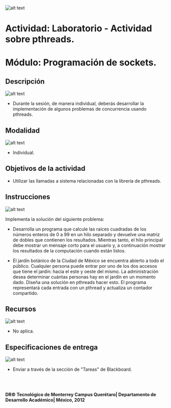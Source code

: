![alt text](https://github.com/Manchas2k4/advanced_programming/blob/master/documents/images/d_a.png "Actividades")

# Actividad: Laboratorio - Actividad sobre pthreads.

# Módulo: Programación de sockets.


## Descripción

![alt text](https://github.com/Manchas2k4/advanced_programming/blob/master/documents/images/d_b.png "Descripción") 
* Durante la sesión, de manera individual, deberás desarrollar la implementación de algunos
problemas de concurrencia usando pthreads.

## Modalidad

![alt text](https://github.com/Manchas2k4/advanced_programming/blob/master/documents/images/d_c.png "Modalidad") 
* Individual.

## Objetivos de la actividad
* Utilizar las llamadas a sistema relacionadas con la librería de pthreads.

## Instrucciones
  
![alt text](https://github.com/Manchas2k4/advanced_programming/blob/master/documents/images/d_d.png "Instrucciones")
  
  Implementa la solución del siguiente problema:
  
 * Desarrolla un programa que calcule las raíces cuadradas de los números enteros de 0 a 99
en un hilo separado y devuelve una matriz de dobles que contienen los resultados. Mientras
tanto, el hilo principal debe mostrar un mensaje corto para el usuario y, a continuación
mostrar los resultados de la computación cuando están listos.

* El jardín botánico de la Ciudad de México se encuentra abierto a todo el público. Cualquier
persona puede entrar por uno de los dos accesos que tiene el jardin: hacia el este y oeste del
mismo. La administración desea determinar cuántas personas hay en el jardín en un
momento dado. Diseña una solución en pthreads hacer esto. El programa representará cada
entrada con un pthread y actualiza un contador compartido.

## Recursos

![alt text](https://github.com/Manchas2k4/advanced_programming/blob/master/documents/images/d_e.png "Recursos")
* No aplica.

## Especificaciones de entrega

![alt text](https://github.com/Manchas2k4/advanced_programming/blob/master/documents/images/d_f.png "Especificaciones")
* Enviar a través de la sección de "Tareas" de Blackboard.


<br>
<br>

**DR© Tecnológico de Monterrey Campus Querétaro| Departamento de Desarrollo Académico| México, 2012**
